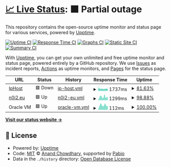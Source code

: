 # [📈 Live Status](https://n0i2.github.io/upptime): <!--live status--> **🟧 Partial outage**

This repository contains the open-source uptime monitor and status page for various services, powered by [Upptime](https://github.com/upptime/upptime).

[![Uptime CI](https://github.com/n0i2/upptime/workflows/Uptime%20CI/badge.svg)](https://github.com/n0i2/upptime/actions?query=workflow%3A%22Uptime+CI%22)
[![Response Time CI](https://github.com/n0i2/upptime/workflows/Response%20Time%20CI/badge.svg)](https://github.com/n0i2/upptime/actions?query=workflow%3A%22Response+Time+CI%22)
[![Graphs CI](https://github.com/n0i2/upptime/workflows/Graphs%20CI/badge.svg)](https://github.com/n0i2/upptime/actions?query=workflow%3A%22Graphs+CI%22)
[![Static Site CI](https://github.com/n0i2/upptime/workflows/Static%20Site%20CI/badge.svg)](https://github.com/n0i2/upptime/actions?query=workflow%3A%22Static+Site+CI%22)
[![Summary CI](https://github.com/n0i2/upptime/workflows/Summary%20CI/badge.svg)](https://github.com/n0i2/upptime/actions?query=workflow%3A%22Summary+CI%22)

With [Upptime](https://upptime.js.org), you can get your own unlimited and free uptime monitor and status page, powered entirely by a GitHub repository. We use [Issues](https://github.com/n0i2/upptime/issues) as incident reports, [Actions](https://github.com/n0i2/upptime/actions) as uptime monitors, and [Pages](https://n0i2.github.io/upptime) for the status page.

<!--start: status pages-->
<!-- This summary is generated by Upptime (https://github.com/upptime/upptime) -->
<!-- Do not edit this manually, your changes will be overwritten -->
<!-- prettier-ignore -->
| URL | Status | History | Response Time | Uptime |
| --- | ------ | ------- | ------------- | ------ |
| <img alt="" src="https://icons.duckduckgo.com/ip3/www.iphost.net.ico" height="13"> [IpHost](https://www.iphost.net) | 🟥 Down | [ip-host.yml](https://github.com/n0i2/upptime/commits/HEAD/history/ip-host.yml) | <details><summary><img alt="Response time graph" src="./graphs/ip-host/response-time-week.png" height="20"> 1737ms</summary><br><a href="https://n0i2.github.io/upptime/history/ip-host"><img alt="Response time 1831" src="https://img.shields.io/endpoint?url=https%3A%2F%2Fraw.githubusercontent.com%2Fn0i2%2Fupptime%2FHEAD%2Fapi%2Fip-host%2Fresponse-time.json"></a><br><a href="https://n0i2.github.io/upptime/history/ip-host"><img alt="24-hour response time 1687" src="https://img.shields.io/endpoint?url=https%3A%2F%2Fraw.githubusercontent.com%2Fn0i2%2Fupptime%2FHEAD%2Fapi%2Fip-host%2Fresponse-time-day.json"></a><br><a href="https://n0i2.github.io/upptime/history/ip-host"><img alt="7-day response time 1737" src="https://img.shields.io/endpoint?url=https%3A%2F%2Fraw.githubusercontent.com%2Fn0i2%2Fupptime%2FHEAD%2Fapi%2Fip-host%2Fresponse-time-week.json"></a><br><a href="https://n0i2.github.io/upptime/history/ip-host"><img alt="30-day response time 1750" src="https://img.shields.io/endpoint?url=https%3A%2F%2Fraw.githubusercontent.com%2Fn0i2%2Fupptime%2FHEAD%2Fapi%2Fip-host%2Fresponse-time-month.json"></a><br><a href="https://n0i2.github.io/upptime/history/ip-host"><img alt="1-year response time 1831" src="https://img.shields.io/endpoint?url=https%3A%2F%2Fraw.githubusercontent.com%2Fn0i2%2Fupptime%2FHEAD%2Fapi%2Fip-host%2Fresponse-time-year.json"></a></details> | <details><summary><a href="https://n0i2.github.io/upptime/history/ip-host">81.63%</a></summary><a href="https://n0i2.github.io/upptime/history/ip-host"><img alt="All-time uptime 99.47%" src="https://img.shields.io/endpoint?url=https%3A%2F%2Fraw.githubusercontent.com%2Fn0i2%2Fupptime%2FHEAD%2Fapi%2Fip-host%2Fuptime.json"></a><br><a href="https://n0i2.github.io/upptime/history/ip-host"><img alt="24-hour uptime 86.66%" src="https://img.shields.io/endpoint?url=https%3A%2F%2Fraw.githubusercontent.com%2Fn0i2%2Fupptime%2FHEAD%2Fapi%2Fip-host%2Fuptime-day.json"></a><br><a href="https://n0i2.github.io/upptime/history/ip-host"><img alt="7-day uptime 81.63%" src="https://img.shields.io/endpoint?url=https%3A%2F%2Fraw.githubusercontent.com%2Fn0i2%2Fupptime%2FHEAD%2Fapi%2Fip-host%2Fuptime-week.json"></a><br><a href="https://n0i2.github.io/upptime/history/ip-host"><img alt="30-day uptime 93.41%" src="https://img.shields.io/endpoint?url=https%3A%2F%2Fraw.githubusercontent.com%2Fn0i2%2Fupptime%2FHEAD%2Fapi%2Fip-host%2Fuptime-month.json"></a><br><a href="https://n0i2.github.io/upptime/history/ip-host"><img alt="1-year uptime 99.45%" src="https://img.shields.io/endpoint?url=https%3A%2F%2Fraw.githubusercontent.com%2Fn0i2%2Fupptime%2FHEAD%2Fapi%2Fip-host%2Fuptime-year.json"></a></details>
| <img alt="" src="https://icons.duckduckgo.com/ip3/n0i2.eu.ico" height="13"> [n0i2.eu](https://n0i2.eu) | 🟩 Up | [n0i2-eu.yml](https://github.com/n0i2/upptime/commits/HEAD/history/n0i2-eu.yml) | <details><summary><img alt="Response time graph" src="./graphs/n0i2-eu/response-time-week.png" height="20"> 1299ms</summary><br><a href="https://n0i2.github.io/upptime/history/n0i2-eu"><img alt="Response time 1118" src="https://img.shields.io/endpoint?url=https%3A%2F%2Fraw.githubusercontent.com%2Fn0i2%2Fupptime%2FHEAD%2Fapi%2Fn0i2-eu%2Fresponse-time.json"></a><br><a href="https://n0i2.github.io/upptime/history/n0i2-eu"><img alt="24-hour response time 1378" src="https://img.shields.io/endpoint?url=https%3A%2F%2Fraw.githubusercontent.com%2Fn0i2%2Fupptime%2FHEAD%2Fapi%2Fn0i2-eu%2Fresponse-time-day.json"></a><br><a href="https://n0i2.github.io/upptime/history/n0i2-eu"><img alt="7-day response time 1299" src="https://img.shields.io/endpoint?url=https%3A%2F%2Fraw.githubusercontent.com%2Fn0i2%2Fupptime%2FHEAD%2Fapi%2Fn0i2-eu%2Fresponse-time-week.json"></a><br><a href="https://n0i2.github.io/upptime/history/n0i2-eu"><img alt="30-day response time 1155" src="https://img.shields.io/endpoint?url=https%3A%2F%2Fraw.githubusercontent.com%2Fn0i2%2Fupptime%2FHEAD%2Fapi%2Fn0i2-eu%2Fresponse-time-month.json"></a><br><a href="https://n0i2.github.io/upptime/history/n0i2-eu"><img alt="1-year response time 1130" src="https://img.shields.io/endpoint?url=https%3A%2F%2Fraw.githubusercontent.com%2Fn0i2%2Fupptime%2FHEAD%2Fapi%2Fn0i2-eu%2Fresponse-time-year.json"></a></details> | <details><summary><a href="https://n0i2.github.io/upptime/history/n0i2-eu">98.88%</a></summary><a href="https://n0i2.github.io/upptime/history/n0i2-eu"><img alt="All-time uptime 99.55%" src="https://img.shields.io/endpoint?url=https%3A%2F%2Fraw.githubusercontent.com%2Fn0i2%2Fupptime%2FHEAD%2Fapi%2Fn0i2-eu%2Fuptime.json"></a><br><a href="https://n0i2.github.io/upptime/history/n0i2-eu"><img alt="24-hour uptime 100.00%" src="https://img.shields.io/endpoint?url=https%3A%2F%2Fraw.githubusercontent.com%2Fn0i2%2Fupptime%2FHEAD%2Fapi%2Fn0i2-eu%2Fuptime-day.json"></a><br><a href="https://n0i2.github.io/upptime/history/n0i2-eu"><img alt="7-day uptime 98.88%" src="https://img.shields.io/endpoint?url=https%3A%2F%2Fraw.githubusercontent.com%2Fn0i2%2Fupptime%2FHEAD%2Fapi%2Fn0i2-eu%2Fuptime-week.json"></a><br><a href="https://n0i2.github.io/upptime/history/n0i2-eu"><img alt="30-day uptime 96.16%" src="https://img.shields.io/endpoint?url=https%3A%2F%2Fraw.githubusercontent.com%2Fn0i2%2Fupptime%2FHEAD%2Fapi%2Fn0i2-eu%2Fuptime-month.json"></a><br><a href="https://n0i2.github.io/upptime/history/n0i2-eu"><img alt="1-year uptime 99.53%" src="https://img.shields.io/endpoint?url=https%3A%2F%2Fraw.githubusercontent.com%2Fn0i2%2Fupptime%2FHEAD%2Fapi%2Fn0i2-eu%2Fuptime-year.json"></a></details>
| <img alt="" src="https://icons.duckduckgo.com/ip3/null.ico" height="13"> Oracle VM | 🟩 Up | [oracle-vm.yml](https://github.com/n0i2/upptime/commits/HEAD/history/oracle-vm.yml) | <details><summary><img alt="Response time graph" src="./graphs/oracle-vm/response-time-week.png" height="20"> 112ms</summary><br><a href="https://n0i2.github.io/upptime/history/oracle-vm"><img alt="Response time 112" src="https://img.shields.io/endpoint?url=https%3A%2F%2Fraw.githubusercontent.com%2Fn0i2%2Fupptime%2FHEAD%2Fapi%2Foracle-vm%2Fresponse-time.json"></a><br><a href="https://n0i2.github.io/upptime/history/oracle-vm"><img alt="24-hour response time 94" src="https://img.shields.io/endpoint?url=https%3A%2F%2Fraw.githubusercontent.com%2Fn0i2%2Fupptime%2FHEAD%2Fapi%2Foracle-vm%2Fresponse-time-day.json"></a><br><a href="https://n0i2.github.io/upptime/history/oracle-vm"><img alt="7-day response time 112" src="https://img.shields.io/endpoint?url=https%3A%2F%2Fraw.githubusercontent.com%2Fn0i2%2Fupptime%2FHEAD%2Fapi%2Foracle-vm%2Fresponse-time-week.json"></a><br><a href="https://n0i2.github.io/upptime/history/oracle-vm"><img alt="30-day response time 113" src="https://img.shields.io/endpoint?url=https%3A%2F%2Fraw.githubusercontent.com%2Fn0i2%2Fupptime%2FHEAD%2Fapi%2Foracle-vm%2Fresponse-time-month.json"></a><br><a href="https://n0i2.github.io/upptime/history/oracle-vm"><img alt="1-year response time 112" src="https://img.shields.io/endpoint?url=https%3A%2F%2Fraw.githubusercontent.com%2Fn0i2%2Fupptime%2FHEAD%2Fapi%2Foracle-vm%2Fresponse-time-year.json"></a></details> | <details><summary><a href="https://n0i2.github.io/upptime/history/oracle-vm">100.00%</a></summary><a href="https://n0i2.github.io/upptime/history/oracle-vm"><img alt="All-time uptime 99.27%" src="https://img.shields.io/endpoint?url=https%3A%2F%2Fraw.githubusercontent.com%2Fn0i2%2Fupptime%2FHEAD%2Fapi%2Foracle-vm%2Fuptime.json"></a><br><a href="https://n0i2.github.io/upptime/history/oracle-vm"><img alt="24-hour uptime 100.00%" src="https://img.shields.io/endpoint?url=https%3A%2F%2Fraw.githubusercontent.com%2Fn0i2%2Fupptime%2FHEAD%2Fapi%2Foracle-vm%2Fuptime-day.json"></a><br><a href="https://n0i2.github.io/upptime/history/oracle-vm"><img alt="7-day uptime 100.00%" src="https://img.shields.io/endpoint?url=https%3A%2F%2Fraw.githubusercontent.com%2Fn0i2%2Fupptime%2FHEAD%2Fapi%2Foracle-vm%2Fuptime-week.json"></a><br><a href="https://n0i2.github.io/upptime/history/oracle-vm"><img alt="30-day uptime 99.96%" src="https://img.shields.io/endpoint?url=https%3A%2F%2Fraw.githubusercontent.com%2Fn0i2%2Fupptime%2FHEAD%2Fapi%2Foracle-vm%2Fuptime-month.json"></a><br><a href="https://n0i2.github.io/upptime/history/oracle-vm"><img alt="1-year uptime 99.23%" src="https://img.shields.io/endpoint?url=https%3A%2F%2Fraw.githubusercontent.com%2Fn0i2%2Fupptime%2FHEAD%2Fapi%2Foracle-vm%2Fuptime-year.json"></a></details>

<!--end: status pages-->

[**Visit our status website →**](https://n0i2.github.io/upptime/)

## 📄 License

- Powered by: [Upptime](https://github.com/upptime/upptime)
- Code: [MIT](./LICENSE) © [Anand Chowdhary](https://anandchowdhary.com), supported by [Pabio](https://pabio.com)
- Data in the `./history` directory: [Open Database License](https://opendatacommons.org/licenses/odbl/1-0/)
